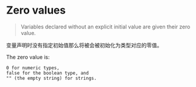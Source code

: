 
# Zero values

> Variables declared without an explicit initial value are given their zero value.

变量声明时没有指定初始值那么将被会被初始化为类型对应的零值。

The zero value is:

```
0 for numeric types,
false for the boolean type, and
"" (the empty string) for strings.
```
